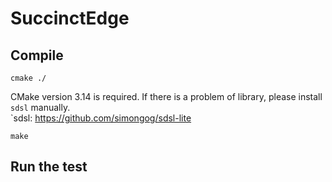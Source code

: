 # SuccinctEdge

## Compile

    cmake ./

CMake version 3.14 is required. If there is a problem of library, please install `sdsl` manually. <br>
`sdsl: https://github.com/simongog/sdsl-lite

    make

## Run the test
